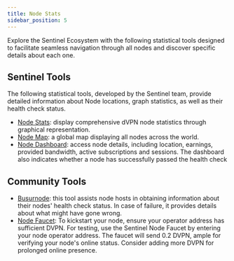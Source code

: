 ```yaml
---
title: Node Stats
sidebar_position: 5
---
```


Explore the Sentinel Ecosystem with the following statistical tools designed to facilitate seamless navigation through all nodes and discover specific details about each one.

## Sentinel Tools

The following statistical tools, developed by the Sentinel team, provide detailed information about Node locations, graph statistics, as well as their health check status.

- [Node Stats](https://stats.sentinel.co): display comprehensive dVPN node statistics through graphical representation.
- [Node Map](https://map.sentinel.co): a global map displaying all nodes across the world.
- [Node Dashboard](https://nodes.sentinel.co): access node details, including location, earnings, provided bandwidth, active subscriptions and sessions. The dashboard also indicates whether a node has successfully passed the health check

## Community Tools

- [Busurnode](https://sentinel.busurnode.com/): this tool assists node hosts in obtaining information about their nodes' health check status. In case of failure, it provides details about what might have gone wrong.
- [Node Faucet](https://faucet.im/): To kickstart your node, ensure your operator address has sufficient DVPN. For testing, use the Sentinel Node Faucet by entering your node operator address. The faucet will send 0.2 DVPN, ample for verifying your node's online status. Consider adding more DVPN for prolonged online presence.